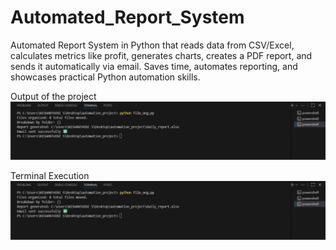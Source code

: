 # Automated_Report_System
Automated Report System in Python that reads data from CSV/Excel, calculates metrics like profit, generates charts, creates a PDF report, and sends it automatically via email. Saves time, automates reporting, and showcases practical Python automation skills.

Output of the project  
![Output](https://raw.githubusercontent.com/Nisha8116/Automated_Report_System/main/output.jpg)


Terminal Execution  
![Terminal Screenshot](https://raw.githubusercontent.com/Nisha8116/Automated_Report_System/main/im.jpg)
